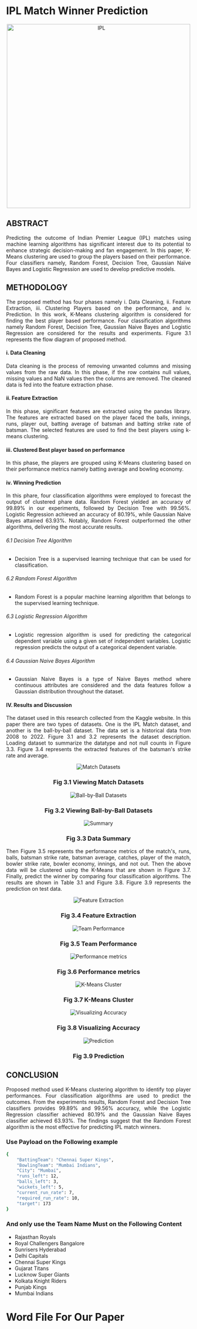 # IPL Match Winner Prediction 
<div align="center">
    <img align="center" alt="IPL"  width="full" height="500" src="https://static.toiimg.com/thumb/msid-108684102,width-1280,height-720,imgsize-194624,resizemode-6,overlay-toi_sw,pt-32,y_pad-40/photo.jpg">
</div>

## ABSTRACT
<p align="justify">Predicting the outcome of Indian Premier League (IPL) matches using machine learning algorithms has significant interest due to its potential to enhance strategic decision-making and fan engagement. In this paper, K-Means clustering are used to group the players based on their performance. Four classifiers namely, Random Forest, Decision Tree, Gaussian Naïve Bayes and Logistic Regression are used to develop predictive models. </p>

## METHODOLOGY
<p align="justify">The proposed method has four phases namely i. Data Cleaning, ii. Feature Extraction, iii. Clustering Players based on the performance, and iv. Prediction. In this work, K-Means clustering algorithm is considered for finding the best player based performance. Four classification algorithms namely Random Forest, Decision Tree, Gaussian Naive Bayes and Logistic Regression are considered for the results and experiments. Figure 3.1 represents the flow diagram of proposed method.</p>

#### i. Data Cleaning
<p align="justify">Data cleaning is the process of removing unwanted columns and missing values from the raw data. In this phase, if the row contains null values, missing values and NaN values then the columns are removed. The cleaned data is fed into the feature extraction phase.</p>

#### ii. Feature Extraction
<p align="justify">In this phase, significant features are extracted using the pandas library. The features are extracted based on the player faced the balls, innings, runs, player out, batting average of batsman and  batting strike rate of batsman. The selected features are used to find the best players using k-means clustering.</p>

#### iii. Clustered Best player based on performance
<p align="justify">In this phase, the players are grouped using K-Means clustering based on their performance metrics namely batting average and bowling economy.</p>

#### iv. Winning Prediction
<p align="justify">In this phare, four classification algorithms were employed to forecast the output of clustered phare data. Random Forest yielded an accuracy of 99.89% in our experiments, followed by Decision Tree with 99.56%. Logistic Regression achieved an accuracy of 80.19%, while Gaussian Naive Bayes attained 63.93%. Notably, Random Forest outperformed the other algorithms, delivering the most accurate results.</p>


###### 6.1 Decision Tree Algorithm
<ul>
    <li>
        <p align="justify">Decision Tree is a supervised learning technique that can be used for classification.</p>
    </li>
</ul>

###### 6.2 Random Forest Algorithm
<ul>
    <li>
        <p align="justify">Random Forest is a popular machine learning algorithm that belongs to the supervised learning technique. </p>
    </li>
</ul>

###### 6.3 Logistic Regression Algorithm
<ul>
    <li>
        <p align="justify">Logistic regression algorithm is used for predicting the categorical dependent variable using a given set of independent variables. Logistic regression predicts the output of a categorical dependent variable. </p>
    </li>
</ul>


###### 6.4 Gaussian Naive Bayes Algorithm
<ul>
    <li>
        <p align="justify">Gaussian Naive Bayes is a type of Naive Bayes method where continuous attributes are considered and the data features follow a Gaussian distribution throughout the dataset. </p>
    </li>
</ul>

#### IV. Results and Discussion
<p align="justify">The dataset used in this research collected from the Kaggle website. In this paper there are two types of datasets. One is the IPL Match dataset, and another is the ball-by-ball dataset. The data set is a historical data from 2008 to 2022. Figure 3.1 and 3.2 represents the dataset description. Loading dataset to summarize the datatype and not null counts in Figure 3.3. 
Figure 3.4 represents the extracted features of the batsman's strike rate and average. 
</p>

<div align="center">
    <img align="center" alt="Match Datasets"  width="full" height="full" src="https://github.com/user-attachments/assets/6e6a41db-cbd3-4706-b8e9-c2b36f024a78">
    <h3>Fig 3.1 Viewing Match Datasets</h3>
</div>
<div align="center">
    <img align="center" alt="Ball-by-Ball Datasets"  width="full" height="full" src="https://github.com/user-attachments/assets/212bdfa7-77cb-425e-97c9-d45cbf778048">
    <h3>Fig 3.2 Viewing Ball-by-Ball Datasets</h3>
</div>
<div align="center">
    <img align="center" alt="Summary"  width="full" height="full" src="https://github.com/user-attachments/assets/313a17c5-ff6a-4bc4-854c-88ebbf128280">
    <h3>Fig 3.3 Data Summary</h3>
</div>
<p align="justify">Then Figure 3.5 represents the performance metrics of the match's, runs, balls, batsman strike rate, batsman average, catches, player of the match, bowler strike rate, bowler economy, innings, and not out. Then the above data will be clustered using the K-Means that are shown in Figure 3.7. Finally, predict the winner by comparing four classification algorithms. The results are shown in Table 3.1 and Figure 3.8. Figure 3.9 represents the prediction on test data.</p>
<div align="center">
    <img align="center" alt="Feature Extraction"  width="full" height="full" src="https://github.com/user-attachments/assets/f61e7858-97e9-4204-84f3-e8c5fc88a740">
    <h3>Fig 3.4 Feature Extraction</h3>
</div>
<div align="center">
    <img align="center" alt="Team Performance"  width="full" height="full" src="https://github.com/user-attachments/assets/6cbd3ff9-587a-4804-8c75-c0a5c322ea6e">
    <h3>Fig 3.5 Team Performance</h3>
</div>
<div align="center">
    <img align="center" alt="Performance metrics"  width="full" height="full" src="https://github.com/user-attachments/assets/af701fe1-2f16-4721-8ad5-ed673717fce2">
    <h3>Fig 3.6 Performance metrics</h3>
</div>
<div align="center">
    <img align="center" alt="K-Means Cluster"  width="full" height="full" src="https://github.com/user-attachments/assets/27ca02a3-2bd6-4ff9-9d4e-de94671a311c">
    <h3>Fig 3.7 K-Means Cluster</h3>
</div>
<div align="center">
    <img align="center" alt="Visualizing Accuracy"  width="full" height="full" src="https://github.com/user-attachments/assets/733a1a16-b205-4429-96a9-97cd84609b84">
    <h3>Fig 3.8 Visualizing Accuracy</h3>
</div>
<div align="center">
    <img align="center" alt="Prediction"  width="full" height="full" src="https://github.com/user-attachments/assets/941b6ea5-a073-4622-80d6-090e2974ee8a">
    <h3>Fig 3.9 Prediction</h3>
</div>

## CONCLUSION
<p align="justify">Proposed method used K-Means clustering algorithm to identify top player performances. Four classification algorithms are used to predict the outcomes. From the experiments results, Random Forest and Decision Tree classifiers provides 99.89% and 99.56% accuracy, while the Logistic Regression classifier achieved 80.19% and the Gaussian Naive Bayes classifier achieved 63.93%. The findings suggest that the Random Forest algorithm is the most effective for predicting IPL match winners.</p>

### Use Payload on the Following example

```bash
{
    "BattingTeam": "Chennai Super Kings",
    "BowlingTeam": "Mumbai Indians",
    "City": "Mumbai",
    "runs_left": 12,
    "balls_left": 3,
    "wickets_left": 5,
    "current_run_rate": 7,
    "required_run_rate": 10,
    "target": 173
}
```


### And only use the Team Name Must on the Following Content
<div>
    <ul>
        <li>Rajasthan Royals</li>
        <li>Royal Challengers Bangalore</li>
        <li>Sunrisers Hyderabad</li>
        <li>Delhi Capitals</li>
        <li>Chennai Super Kings</li>
        <li>Gujarat Titans</li>
        <li>Lucknow Super Giants</li>
        <li>Kolkata Knight Riders</li>
        <li>Punjab Kings</li>
        <li>Mumbai Indians</li>
    </ul>
</div>

# Word File For Our Paper
 
